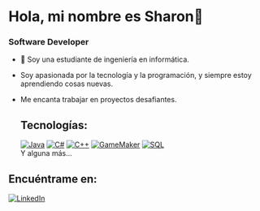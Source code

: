 # Hola, mi nombre es Sharon👋
### Software Developer


- 🔭 Soy una estudiante de ingeniería en informática.
- Soy apasionada por la tecnología y la programación, y siempre estoy aprendiendo cosas nuevas.
- Me encanta trabajar en proyectos desafiantes.

  ## Tecnologías:
  [![Java](https://cdn.icon-icons.com/icons2/2530/PNG/512/java_button_icon_151928.png)]()
  [![C#](https://p92.com/binaries/content/gallery/p92website/technologies/c-sharp-details.png)]()
  [![C++](https://seeklogo.com/images/D/dev-c-logo-53D6C744A8-seeklogo.com.png)]()
  [![GameMaker](https://upload.wikimedia.org/wikipedia/commons/7/7e/GameMaker_Studio_2_logo.png)]()
  [![SQL](https://www.mytecbits.com/wp-content/uploads/SQL-776x424.png)]()
  </br>
Y alguna más...

## Encuéntrame en:
[![LinkedIn](https://img.shields.io/badge/LinkedIn-Sharon_Salgado-0077B5?style=for-the-badge&logo=linkedin&logoColor=white&labelColor=101010)](https://www.linkedin.com/in/sharon-salgado-flores-852634276)
